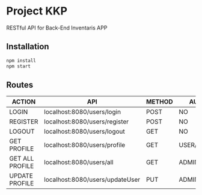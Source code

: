 # Project KKP 
RESTful API for Back-End Inventaris APP

## Installation
```sh
npm install
npm start
```
## Routes

| ACTION | API | METHOD | AUTH |
| ------ | ------ | ------ | ------ |
| LOGIN | localhost:8080/users/login | POST | NO |
| REGISTER | localhost:8080/users/register | POST | NO |
| LOGOUT | localhost:8080/users/logout | GET | NO |
| GET PROFILE | localhost:8080/users/profile | GET | USER/ADMIN |
| GET ALL PROFILE | localhost:8080/users/all | GET | ADMIN |
| UPDATE PROFILE | localhost:8080/users/updateUser | PUT | ADMIN |


